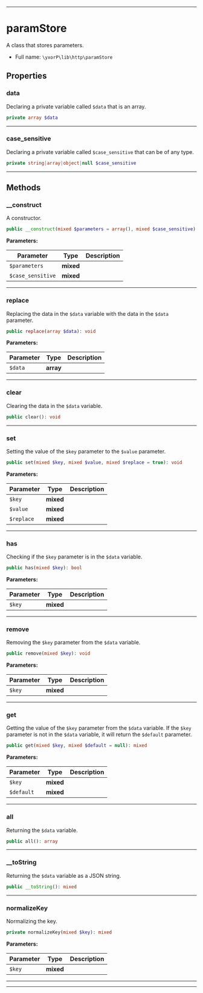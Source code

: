 ***

# paramStore

A class that stores parameters.



* Full name: `\yxorP\lib\http\paramStore`



## Properties


### data

Declaring a private variable called `$data` that is an array.

```php
private array $data
```






***

### case_sensitive

Declaring a private variable called `$case_sensitive` that can be of any type.

```php
private string|array|object|null $case_sensitive
```






***

## Methods


### __construct

A constructor.

```php
public __construct(mixed $parameters = array(), mixed $case_sensitive): mixed
```








**Parameters:**

| Parameter | Type | Description |
|-----------|------|-------------|
| `$parameters` | **mixed** |  |
| `$case_sensitive` | **mixed** |  |




***

### replace

Replacing the data in the `$data` variable with the data in the `$data` parameter.

```php
public replace(array $data): void
```








**Parameters:**

| Parameter | Type | Description |
|-----------|------|-------------|
| `$data` | **array** |  |




***

### clear

Clearing the data in the `$data` variable.

```php
public clear(): void
```











***

### set

Setting the value of the `$key` parameter to the `$value` parameter.

```php
public set(mixed $key, mixed $value, mixed $replace = true): void
```








**Parameters:**

| Parameter | Type | Description |
|-----------|------|-------------|
| `$key` | **mixed** |  |
| `$value` | **mixed** |  |
| `$replace` | **mixed** |  |




***

### has

Checking if the `$key` parameter is in the `$data` variable.

```php
public has(mixed $key): bool
```








**Parameters:**

| Parameter | Type | Description |
|-----------|------|-------------|
| `$key` | **mixed** |  |




***

### remove

Removing the `$key` parameter from the `$data` variable.

```php
public remove(mixed $key): void
```








**Parameters:**

| Parameter | Type | Description |
|-----------|------|-------------|
| `$key` | **mixed** |  |




***

### get

Getting the value of the `$key` parameter from the `$data` variable. If the `$key` parameter is not in the
`$data` variable, it will return the `$default` parameter.

```php
public get(mixed $key, mixed $default = null): mixed
```








**Parameters:**

| Parameter | Type | Description |
|-----------|------|-------------|
| `$key` | **mixed** |  |
| `$default` | **mixed** |  |




***

### all

Returning the `$data` variable.

```php
public all(): array
```











***

### __toString

Returning the `$data` variable as a JSON string.

```php
public __toString(): mixed
```











***

### normalizeKey

Normalizing the key.

```php
private normalizeKey(mixed $key): mixed
```








**Parameters:**

| Parameter | Type | Description |
|-----------|------|-------------|
| `$key` | **mixed** |  |




***


***

